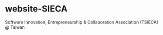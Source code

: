 # website-SIECA
Software Innovation, Entrepreneurship &amp; Collaboration Association (TSIECA) @ Taiwan
